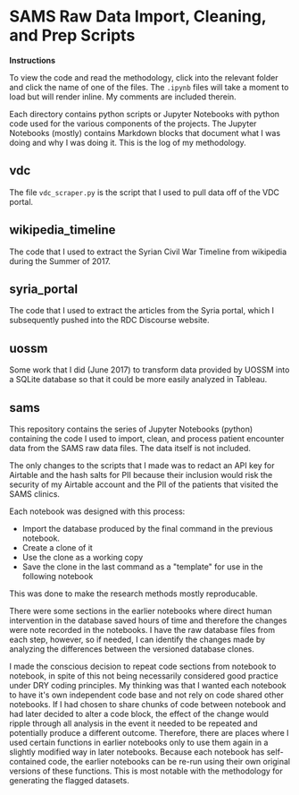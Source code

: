# SAMS Raw Data Import, Cleaning, and Prep Scripts

**Instructions**

To view the code and read the methodology, click into the relevant folder and click the name of one of the files. The `.ipynb` files will take a moment to load but will render inline. My comments are included therein.

Each directory contains python scripts or Jupyter Notebooks with python code used for the various components of the projects. The Jupyter Notebooks (mostly) contains Markdown blocks that document what I was doing and why I was doing it. This is the log of my methodology.


## vdc

The file `vdc_scraper.py` is the script that I used to pull data off of the VDC portal.

## wikipedia_timeline

The code that I used to extract the Syrian Civil War Timeline from wikipedia during the Summer of 2017.

## syria_portal

The code that I used to extract the articles from the Syria portal, which I subsequently pushed into the RDC Discourse website.

## uossm

Some work that I did (June 2017) to transform data provided by UOSSM into a SQLite database so that it could be more easily analyzed in Tableau.

## sams

This repository contains the series of Jupyter Notebooks (python) containing the code I used to import, clean, and process patient encounter data from the SAMS raw data files. The data itself is not included.

The only changes to the scripts that I made was to redact an API key for Airtable and the hash salts for PII because their inclusion would risk the security of my Airtable account and the PII of the patients that visited the SAMS clinics. 

Each notebook was designed with this process:

- Import the database produced by the final command in the previous notebook.
- Create a clone of it
- Use the clone as a working copy
- Save the clone in the last command as a "template" for use in the following notebook

This was done to make the research methods mostly reproducable. 

There were some sections in the earlier notebooks where direct human intervention in the database saved hours of time and therefore the changes were note recorded in the notebooks. I have the raw database files from each step, however, so if needed, I can identify the changes made by analyzing the differences between the versioned database clones.

I made the conscious decision to repeat code sections from notebook to notebook, in spite of this not being necessarily considered good practice under DRY coding principles. My thinking was that I wanted each notebook to have it's own independent code base and not rely on code shared other notebooks. If I had chosen to share chunks of code between notebook and had later decided to alter a code block, the effect of the change would ripple through all analysis in the event it needed to be repeated and potentially produce a different outcome. Therefore, there are places where I used certain functions in earlier notebooks only to use them again in a slightly modified way in later notebooks. Because each notebook has self-contained code, the earlier notebooks can be re-run using their own original versions of these functions. This is most notable with the methodology for generating the flagged datasets.